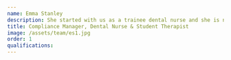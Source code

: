 ```yaml
---
name: Emma Stanley
description: She started with us as a trainee dental nurse and she is now training to become a Dental Therapist!
title: Compliance Manager, Dental Nurse & Student Therapist
image: /assets/team/es1.jpg
order: 1
qualifications:
---
```

